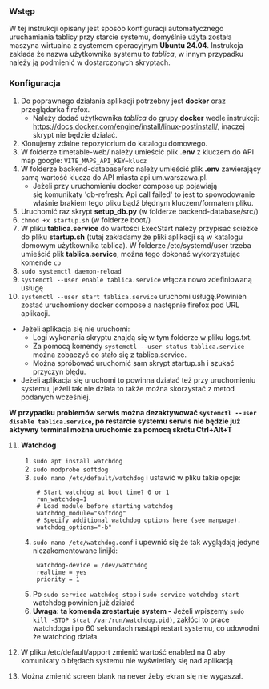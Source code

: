 ### Wstęp

W tej instrukcji opisany jest sposób konfiguracji automatycznego uruchamiania tablicy przy starcie systemu, domyślnie użyta została maszyna wirtualna z systemem operacyjnym **Ubuntu 24.04**. Instrukcja zakłada że nazwa użytkownika systemu to _tablica_, w innym przypadku należy ją podmienić w dostarczonych skryptach.

### Konfiguracja

1. Do poprawnego działania aplikacji potrzebny jest **docker** oraz przeglądarka firefox.
   - Należy dodać użytkownika _tablica_ do grupy **docker** wedle instrukcji: https://docs.docker.com/engine/install/linux-postinstall/, inaczej skrypt nie będzie działać.
2. Klonujemy zdalne repozytorium do katalogu domowego.
3. W folderze timetable-web/ należy umieścić plik **.env** z kluczem do API map google: `VITE_MAPS_API_KEY=klucz`
4. W folderze backend-database/src należy umieścić plik **.env** zawierający samą wartość klucza do API miasta api.um.warszawa.pl.
   - Jeżeli przy uruchomieniu docker compose up pojawiają się komunikaty 'db-refresh: Api call failed' to jest to spowodowanie właśnie brakiem tego pliku bądź błędnym kluczem/formatem pliku.
5. Uruchomić raz skrypt **setup_db.py** (w folderze backend-database/src/)
6. `chmod +x startup.sh` (w folderze boot/)
7. W pliku **tablica.service** do wartości ExecStart należy przypisać ścieżke do pliku **startup.sh** (tutaj zakładamy że pliki aplikacji są w katalogu domowym użytkownika tablica). W folderze /etc/systemd/user trzeba umieścić plik **tablica.service**, można tego dokonać wykorzystując komende `cp`
8. `sudo systemctl daemon-reload`
9. `systemctl --user enable tablica.service` włącza nowo zdefiniowaną usługę
10. `systemctl --user start tablica.service` uruchomi usługę.Powinien zostać uruchomiony docker compose a następnie firefox pod URL aplikacji.

- Jeżeli aplikacja się nie uruchomi:
  - Logi wykonania skryptu znajdą się w tym folderze w pliku logs.txt.
  - Za pomocą komendy `systemctl --user status tablica.service` można zobaczyć co stało się z tablica.service.
  - Można spróbować uruchomić sam skrypt startup.sh i szukać przyczyn błędu.
- Jeżeli aplikacja się uruchomi to powinna działać też przy uruchomieniu systemu, jeżeli tak nie działa to także można skorzystać z metod podanych wcześniej.

**W przypadku problemów serwis można dezaktywować `systemctl --user disable tablica.service`, po restarcie systemu serwis nie będzie już aktywny**
**terminal można uruchomić za pomocą skrótu Ctrl+Alt+T**

11. **Watchdog**

    1. `sudo apt install watchdog`
    2. `sudo modprobe softdog`
    3. `sudo nano /etc/default/watchdog` i ustawić w pliku takie opcje:
       ```
        # Start watchdog at boot time? 0 or 1
        run_watchdog=1
        # Load module before starting watchdog
        watchdog_module="softdog"
        # Specify additional watchdog options here (see manpage).
        watchdog_options="-b"
       ```
    4. `sudo nano /etc/watchdog.conf` i upewnić się że tak wyglądają jedyne niezakomentowane linijki:
       ```
        watchdog-device = /dev/watchdog
        realtime = yes
        priority = 1
       ```
    5. Po `sudo service watchdog stop` i `sudo service watchdog start` watchdog powinien już działać
    6. **Uwaga: ta komenda zrestartuje system -** Jeżeli wpiszemy `sudo kill -STOP $(cat /var/run/watchdog.pid)`, zakłóci to prace watchdoga i po 60 sekundach nastąpi restart systemu, co udowodni że watchdog działa.

12. W pliku /etc/default/apport zmienić wartość enabled na 0 aby komunikaty o błędach systemu nie wyświetlały się nad aplikacją
13. Można zmienić screen blank na never żeby ekran się nie wygaszał.
